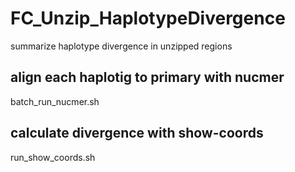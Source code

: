# FC_Unzip_HaplotypeDivergence
summarize haplotype divergence in unzipped regions

## align each haplotig to primary with nucmer
batch_run_nucmer.sh

## calculate divergence with show-coords
run_show_coords.sh

